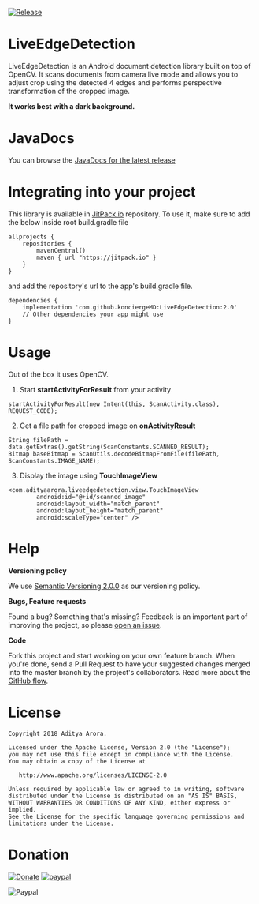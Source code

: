 [![Release](https://jitpack.io/v/konciergeMD/LiveEdgeDetection.svg)](https://jitpack.io/#konciergeMD/LiveEdgeDetection)

# LiveEdgeDetection

LiveEdgeDetection is an Android document detection library built on top of OpenCV. It scans documents from camera live mode and allows you to adjust crop using the detected 4 edges and performs perspective transformation of the cropped image.

**It works best with a dark background.**

# JavaDocs
You can browse the [JavaDocs for the latest release](https://adityaarora1.github.io/LiveEdgeDetection/docs)

# Integrating into your project
This library is available in [JitPack.io](https://jitpack.io/) repository.
To use it, make sure to add the below inside root build.gradle file

```
allprojects {
    repositories {
        mavenCentral()
        maven { url "https://jitpack.io" }
    }
}
```

and add the repository's url to the app's build.gradle file.

```
dependencies {
    implementation 'com.github.konciergeMD:LiveEdgeDetection:2.0'
    // Other dependencies your app might use
}
```
# Usage
Out of the box it uses OpenCV.

1. Start **startActivityForResult** from your activity
```
startActivityForResult(new Intent(this, ScanActivity.class), REQUEST_CODE);
```
2. Get a file path for cropped image on **onActivityResult**
```
String filePath = data.getExtras().getString(ScanConstants.SCANNED_RESULT);
Bitmap baseBitmap = ScanUtils.decodeBitmapFromFile(filePath, ScanConstants.IMAGE_NAME);
```
3. Display the image using **TouchImageView**
```
<com.adityaarora.liveedgedetection.view.TouchImageView
        android:id="@+id/scanned_image"
        android:layout_width="match_parent"
        android:layout_height="match_parent"
        android:scaleType="center" />
```

# Help
**Versioning policy**

We use [Semantic Versioning 2.0.0](https://semver.org/) as our versioning policy.

**Bugs, Feature requests**

Found a bug? Something that's missing? Feedback is an important part of improving the project, so please [open an issue](https://github.com/adityaarora1/LiveEdgeDetection/issues).

**Code**

Fork this project and start working on your own feature branch. When you're done, send a Pull Request to have your suggested changes merged into the master branch by the project's collaborators. Read more about the [GitHub flow](https://guides.github.com/introduction/flow/).

# License
```
Copyright 2018 Aditya Arora.

Licensed under the Apache License, Version 2.0 (the "License");
you may not use this file except in compliance with the License.
You may obtain a copy of the License at

   http://www.apache.org/licenses/LICENSE-2.0

Unless required by applicable law or agreed to in writing, software
distributed under the License is distributed on an "AS IS" BASIS,
WITHOUT WARRANTIES OR CONDITIONS OF ANY KIND, either express or implied.
See the License for the specific language governing permissions and
limitations under the License.
```

# Donation

[![Donate](https://img.shields.io/badge/Donate-PayPal-green.svg)](https://www.paypal.me/adityaarora1)  [![paypal](https://www.paypalobjects.com/en_US/i/btn/btn_donateCC_LG.gif)](https://www.paypal.me/adityaarora1)

![Paypal](https://github.com/adityaarora1/LiveEdgeDetection/blob/master/paypal_qr.gif)

